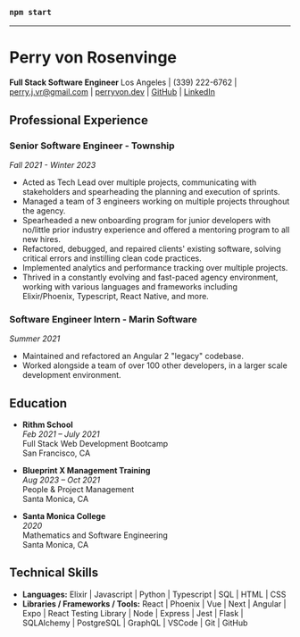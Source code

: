 
### `npm start`
___

# Perry von Rosenvinge
**Full Stack Software Engineer**
Los Angeles | (339) 222-6762 | perry.j.vr@gmail.com | [perryvon.dev](https://perryvon.dev) | [GitHub](https://github.com/p-v-r) | [LinkedIn](https://www.linkedin.com/in/perry-von-rosenvinge-65a27a89/)

## Professional Experience
### Senior Software Engineer - Township
*Fall 2021 - Winter 2023*
- Acted as Tech Lead over multiple projects, communicating with stakeholders and spearheading the planning and execution of sprints.
- Managed a team of 3 engineers working on multiple projects throughout the agency.
- Spearheaded a new onboarding program for junior developers with no/little prior industry experience and offered a mentoring program to all new hires.
- Refactored, debugged, and repaired clients' existing software, solving critical errors and instilling clean code practices.
- Implemented analytics and performance tracking over multiple projects.
- Thrived in a constantly evolving and fast-paced agency environment, working with various languages and frameworks including Elixir/Phoenix, Typescript, React Native, and more.

### Software Engineer Intern - Marin Software
*Summer 2021*
- Maintained and refactored an Angular 2 "legacy" codebase.
- Worked alongside a team of over 100 other developers, in a larger scale development environment.

## Education
- **Rithm School**  
  *Feb 2021 – July 2021*  
  Full Stack Web Development Bootcamp  
  San Francisco, CA

- **Blueprint X Management Training**  
  *Aug 2023 – Oct 2021*  
  People & Project Management  
  Santa Monica, CA

- **Santa Monica College**  
  *2020*  
  Mathematics and Software Engineering  
  Santa Monica, CA

## Technical Skills
- **Languages:** Elixir | Javascript | Python | Typescript | SQL | HTML | CSS
- **Libraries / Frameworks / Tools:** React | Phoenix | Vue | Next | Angular | Expo | React Testing Library | Node | Express | Jest | Flask | SQLAlchemy | PostgreSQL | GraphQL | VSCode | Git | GitHub
